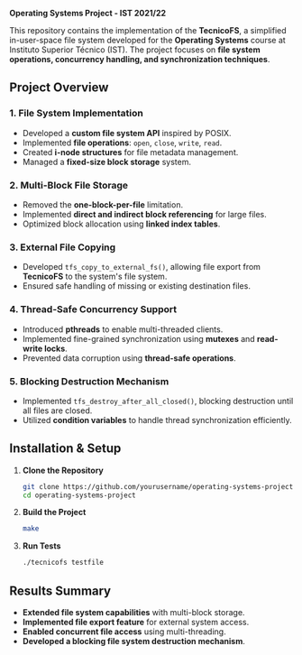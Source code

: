 **Operating Systems Project - IST 2021/22**

This repository contains the implementation of the **TecnicoFS**, a simplified in-user-space file system developed for the **Operating Systems** course at Instituto Superior Técnico (IST). The project focuses on **file system operations, concurrency handling, and synchronization techniques**.

## **Project Overview**

### **1. File System Implementation**
- Developed a **custom file system API** inspired by POSIX.
- Implemented **file operations**: `open`, `close`, `write`, `read`.
- Created **i-node structures** for file metadata management.
- Managed a **fixed-size block storage** system.

### **2. Multi-Block File Storage**
- Removed the **one-block-per-file** limitation.
- Implemented **direct and indirect block referencing** for large files.
- Optimized block allocation using **linked index tables**.

### **3. External File Copying**
- Developed `tfs_copy_to_external_fs()`, allowing file export from **TecnicoFS** to the system's file system.
- Ensured safe handling of missing or existing destination files.

### **4. Thread-Safe Concurrency Support**
- Introduced **pthreads** to enable multi-threaded clients.
- Implemented fine-grained synchronization using **mutexes** and **read-write locks**.
- Prevented data corruption using **thread-safe operations**.

### **5. Blocking Destruction Mechanism**
- Implemented `tfs_destroy_after_all_closed()`, blocking destruction until all files are closed.
- Utilized **condition variables** to handle thread synchronization efficiently.

## **Installation & Setup**

1. **Clone the Repository**
   ```bash
   git clone https://github.com/yourusername/operating-systems-project.git
   cd operating-systems-project
   ```

2. **Build the Project**
   ```bash
   make
   ```

3. **Run Tests**
   ```bash
   ./tecnicofs testfile
   ```

## **Results Summary**
- **Extended file system capabilities** with multi-block storage.
- **Implemented file export feature** for external system access.
- **Enabled concurrent file access** using multi-threading.
- **Developed a blocking file system destruction mechanism**.



